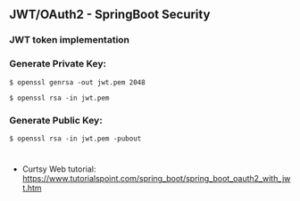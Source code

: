 ## JWT/OAuth2 - SpringBoot Security

### JWT token implementation


### Generate Private Key:
```$ openssl genrsa -out jwt.pem 2048```

```$ openssl rsa -in jwt.pem```



### Generate Public Key:
```$ openssl rsa -in jwt.pem -pubout ```


#
* Curtsy Web tutorial:
    https://www.tutorialspoint.com/spring_boot/spring_boot_oauth2_with_jwt.htm 
